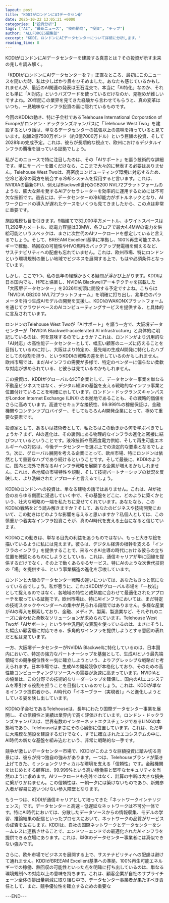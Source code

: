 ```yaml
---
layout: post
title: "KDDIがロンドンにAIデータセン�"
date: 2025-10-22 13:05:21 +0000
categories: ["投資分析"]
tags: ["AI", "最新ニュース", "技術動向", "投資", "チップ"]
author: "ALLFORCES編集部"
excerpt: "KDDI、ロンドンにAIデータセンターについて詳細に分析します。"
reading_time: 8
---
```


KDDIがロンドンにAIデータセンターを建設する真意とは？その投資が示す未来の兆しを読み解く。

「KDDIがロンドンにAIデータセンターを？」正直なところ、最初にこのニュースを聞いた時、私は少しばかり眉をひそめました。あなたも感じているかもしれませんが、最近のAI関連の発表は玉石混交で、本当に「AI特化」なのか、それとも単に「AI対応」というバズワードを使っているだけなのか、見極めが難しいですよね。20年間この業界を見てきた経験から言わせてもらうと、真の変革はいつも、一見地味なインフラ投資の裏に隠れているものです。

今回のKDDIの動き、特に子会社であるTelehouse International Corporation of Europeがロンドン・ドックランズキャンパスに「Telehouse West Two」を建設するという話は、単なるデータセンターの拡張以上の意味を持っていると見ています。総額2億7500万ポンド（約3億7000万ドル）という巨額の投資、そして2028年の完成予定。これは、彼らが長期的な視点で、欧州におけるデジタルインフラの覇権を狙っている証拠でしょう。

私がこのニュースで特に注目したのは、その「AIサポート」を謳う技術的な詳細です。単にサーバーを置くだけなら、ここまで大々的に発表する必要はありません。Telehouse West Twoは、高密度コンピューティング環境に対応するため、空冷と液冷の両方を統合する冷却システムを採用すると言います。これは、NVIDIAの最新GPU、例えばBlackwell世代のGB200 NVL72プラットフォームのような、膨大な熱を発するAIアクセラレーターを効率的に運用するためには不可欠な技術です。過去には、データセンターの冷却能力がボトルネックとなり、AIワークロードの導入が遅れたケースをいくつも見てきましたから、この点は非常に重要です。

施設規模も目を引きます。9階建てで32,000平方メートル、ホワイトスペースは11,292平方メートル、総電力容量は33MW、各フロアで最大4.4MWの電力を供給可能というスペックは、まさに次世代のAIワークロードを想定していると言えるでしょう。そして、BREEAM Excellent基準に準拠し、100%再生可能エネルギーで稼働、熱回収の可能性やHVO燃料のバックアップ発電機を備えるなど、サステナビリティへの配慮も忘れていません。これは、欧州市場、特にロンドンという環境規制の厳しい地域でビジネスを展開する上で、もはや必須条件となっています。

しかし、ここで1つ、私の長年の経験からくる疑問が浮かび上がります。KDDIは日本国内でも、HPEと協業し、NVIDIA Blackwellアーキテクチャを搭載した「大阪堺データセンター」を2026年初頭に開設する予定ですよね。こちらは「NVIDIA GB200 NVL72プラットフォーム」を明確に打ち出し、兆単位のパラメータを持つ生成AIモデルの開発を支援し、KDDIのWAKONXプラットフォームを通じてクラウドベースのAIコンピューティングサービスを提供する、と具体的に言及されています。

ロンドンのTelehouse West Twoが「AIサポート」を謳う一方で、大阪堺データセンターが「NVIDIA Blackwell-accelerated AI infrastructure」と具体的に明記しているのは、何を意味するのでしょうか？これは、ロンドンがより汎用的な「AI対応」の高性能データセンターとして、幅広い顧客のニーズに応えることを目指しているのに対し、大阪はより特定の、最先端の生成AI開発に特化したハブとしての役割を担う、というKDDIの戦略の差を示しているのかもしれません。欧州市場では、まだAIインフラの需要が多様で、特定のベンダーに偏らない柔軟な対応が求められている、と彼らは見ているのかもしれません。

この投資は、KDDIがグローバルなICT企業として、データセンター事業を単なる不動産ビジネスではなく、デジタル経済の基盤を支える戦略的なインフラ事業と位置付けていることを明確に示しています。ロンドン・ドックランズキャンパスがLondon Internet Exchange (LINX) の本拠地であることも、その戦略的価値をさらに高めています。高速でセキュアな接続性、99.999%の稼働保証は、金融機関やコンテンツプロバイダー、そしてもちろんAI開発企業にとって、極めて重要な要素です。

投資家として、あるいは技術者として、私たちはこの動きから何を学ぶべきでしょうか？まず、AIの進化は、その裏側にある物理的なインフラの進化と密接に結びついているということです。液冷技術や高密度電力供給、そして再生可能エネルギーへの対応は、今後データセンターを選ぶ上での決定的な要素となるでしょう。次に、グローバル展開を考える企業にとって、欧州市場、特にロンドンは依然として重要なハブであり続けるということです。そして最後に、KDDIのように、国内と海外で異なるAIインフラ戦略を展開する企業が増えるかもしれません。これは、各地域の市場特性や規制、そして技術パートナーシップの状況を反映した、より洗練されたアプローチと言えるでしょう。

KDDIのロンドンへの投資は、単なる建物の話ではありません。これは、AIが社会のあらゆる側面に浸透していく中で、その基盤をどこに、どのように築くかという、壮大な戦略の一端を私たちに見せてくれています。あなたなら、このKDDIの戦略をどう読み解きますか？そして、あなたのビジネスや技術開発において、この動きはどのような影響を与えると思いますか？私個人としては、この慎重かつ着実なインフラ投資こそが、真のAI時代を支える土台になると信じています。

KDDIのこの動きは、単なる目先の利益を追うものではない、もっと大きな絵を描いているように私には見えます。彼らは、デジタル経済の根幹を支える「インフラのインフラ」を提供することで、来るべきAI主導の時代における彼らの立ち位置を確固たるものにしようとしている。これは、通信キャリアが単に回線を提供するだけでなく、その上で動くあらゆるサービス、特にAIのような次世代技術の「場」を提供する、という事業構造の進化を示唆しています。

ロンドンと大阪のデータセンター戦略の違いについては、あなたもきっと気になっている点でしょう。私が思うに、これはKDDIがグローバル市場を「一枚岩」として捉えるのではなく、各地域の特性と成熟度に合わせて最適化されたアプローチを取っている証拠です。欧州市場は、特にAIインフラにおいては、まだ特定の技術スタックやベンダーへの集中が見られる段階ではありません。多様な産業がAIの導入を模索しており、金融、メディア、製薬、製造業など、それぞれのニーズに合わせた柔軟なソリューションが求められています。Telehouse West Twoが「AIサポート」というやや汎用的な表現を使っているのは、まさにそうした幅広い顧客層に対応できる、多角的なインフラを提供しようとする意図の表れだと私は見ています。

一方、大阪堺データセンターがNVIDIA Blackwellに特化しているのは、日本国内において、特定の強力なパートナーシップを基盤として、生成AIという最先端領域での競争優位性を一気に確立しようという、よりアグレッシブな戦略だと考えられます。日本市場では、生成AIの開発競争が本格化しており、そのための高性能コンピューティングリソースへの需要が急速に高まっています。NVIDIAとの協業は、この分野での技術的なリーダーシップを確保し、国内のAIエコシステムを牽引する役割を担うことを目指しているのでしょう。これは、KDDIが単なるインフラ提供者から、AI時代の「イネーブラー（実現者）」へと進化しようとしている姿を映し出しています。

KDDIの子会社であるTelehouseは、長年にわたり国際データセンター事業を展開し、その信頼性と実績は業界内で高く評価されています。ロンドン・ドックランズキャンパスは、世界有数のインターネットエクスチェンジであるLINXの本拠地であり、Telehouseはまさにその心臓部に位置しています。これは、ただ単に大規模な施設を建設するだけでなく、すでに確立されたエコシステムの中に、AI時代の新たな基盤を組み込むという、非常に戦略的な一手です。

競争が激しいデータセンター市場で、KDDIがこのような巨額投資に踏み切る背景には、彼らが持つ独自の強みがあります。一つは、Telehouseブランドが築き上げてきた、ミッションクリティカルな環境を支える「信頼性」です。金融機関をはじめとする顧客は、99.999%という高い稼働率と堅牢なセキュリティを当然のように求めます。AIワークロードも例外ではなく、計算の中断は大きな損失に繋がりかねません。この信頼性は、一朝一夕には築けないものであり、新規参入者が容易に追いつけない参入障壁となります。

もう一つは、KDDIが通信キャリアとして培ってきた「ネットワークインテリジェンス」です。データセンターと高速・低遅延なネットワークは不可分一体です。特にAI時代においては、分散したデータソースからの情報収集、モデルの学習、推論結果の配信といったプロセスにおいて、ネットワークの品質がサービスの成否を左右します。KDDIは、自社の国際ネットワークとデータセンターをシームレスに連携させることで、エンドツーエンドでの最適化されたAIインフラを提供できる立場にあります。これは、単体のデータセンター事業者には真似できない強みです。

さらに、欧州市場でビジネスを展開する上で、サステナビリティへの配慮は避けて通れません。KDDIがBREEAM Excellent基準への準拠、100%再生可能エネルギーでの稼働、熱回収の可能性といった点を明確に打ち出しているのは、単なる環境規制への対応以上の意味を持ちます。これは、顧客企業が自社のサプライチェーン全体の排出量削減に取り組む中で、データセンター事業者が果たすべき責任として、また、競争優位性を確立するための重要な

---END---
